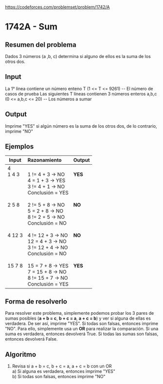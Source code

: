 https://codeforces.com/problemset/problem/1742/A

# 1742A - Sum

## Resumen del problema
Dados 3 números (a ,b, c) determina si alguno de ellos es la suma de los otros dos.

## Input
La 1° línea contiene un número enteno T (1 <= T <= 9261) -- El número de casos de prueba
Las siguientes T líneas contienen 3 números enteros a,b,c (0 <= a,b,c <= 20) -- Los números a sumar

## Output
Imprime "YES" si algún número es la suma de los otros dos, de lo contrario, imprime "NO"

## Ejemplos
| Input             | Razonamiento  | Output    |
| ----------------- | :------------ | --------- |
| 4 <br> 1 4 3 <br><br><br><br><br> 2 5 8 <br><br><br><br><br> 4 12 3 <br><br><br><br><br> 15 7 8 <br><br><br><br> | <br> 1 != 4 + 3 -> NO <br> 4 = 1 + 3 -> YES <br> 3 != 4 + 1 -> NO <br> Conclusión = YES <br><br> 2 != 5 + 8 -> NO <br> 5 = 2 + 8 -> NO <br> 8 != 2 + 5 -> NO <br> Conclusión = NO <br><br> 4 != 12 + 3 -> NO <br> 12 = 4 + 3 -> NO <br> 3 != 12 + 4 -> NO <br> Conclusión = NO <br><br> 15 = 7 + 8 -> YES <br> 7 = 15 + 8 -> NO <br> 8 != 15 + 7 -> NO <br> Conclusión = YES | **YES** <br><br><br><br><br> **NO** <br><br><br><br><br> **NO** <br><br><br><br><br> **YES** <br><br><br> |

## Forma de resolverlo
Para resolver este problema, simplemente podemos probar los 3 pares de sumas posibles (**a + b = c**, **b + c = a**, **a + c = b**) y ver si alguna de ellas es verdadera. De ser así, imprime "YES". Si todas son falsas, entonces imprime "NO". Para ello, simplemente usa un **OR** para realizar la comparación. Si una suma es verdadera, entonces devolverá True. Si todas las sumas son falsas, entonces devolverá False.

## Algoritmo
1) Revisa si a + b = c, b + c = a, a + c = b con un OR \
a) Si alguna es verdadera, entonces imprime "YES" \
b) Si todas son falsas, entonces imprime "NO"

